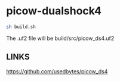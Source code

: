 # picow-dualshock4

```sh
sh build.sh
```

The .uf2 file will be build/src/picow_ds4.uf2

## LINKS

https://github.com/usedbytes/picow_ds4
